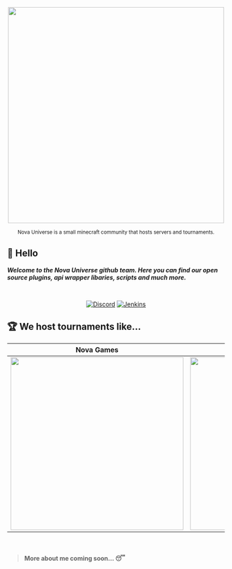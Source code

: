 <div align="center">
 <img src="https://user-images.githubusercontent.com/66202304/147414615-4a410681-0e02-41e3-88cd-3d28d4bf6898.png" width="500"/>
 
 <sub>Nova Universe is a small minecraft community that hosts servers and tournaments.</sub>
</div>

## 👋 Hello
***Welcome to the Nova Universe github team. Here you can find our open source plugins, api wrapper libaries, scripts and much more.***

<br>

<div align="center">

 [![Discord](https://img.shields.io/badge/Discord-%235865F2.svg?style=for-the-badge&logo=discord&logoColor=white)](https://discord.com/invite/wMmhHu4C)
 [![Jenkins](https://img.shields.io/badge/jenkins-%232C5263.svg?style=for-the-badge&logo=jenkins&logoColor=white)](https://jenkins.novauniverse.net/)
 
</div>

## 🏆 We host tournaments like...

<div align="center">

  **Nova Games**            | **MCF**
 :-------------------------:|:-------------------------:
 <img src="https://user-images.githubusercontent.com/66202304/215150384-2178f9de-c47c-4729-b1ed-5ca306276858.png" width="400"/>  |  <img src="https://user-images.githubusercontent.com/66202304/215152049-ceadba20-273c-413f-b2e3-f58e4d297f4b.png" width="400"/>

</div>

<br>

> #### More about me coming soon... 😴
